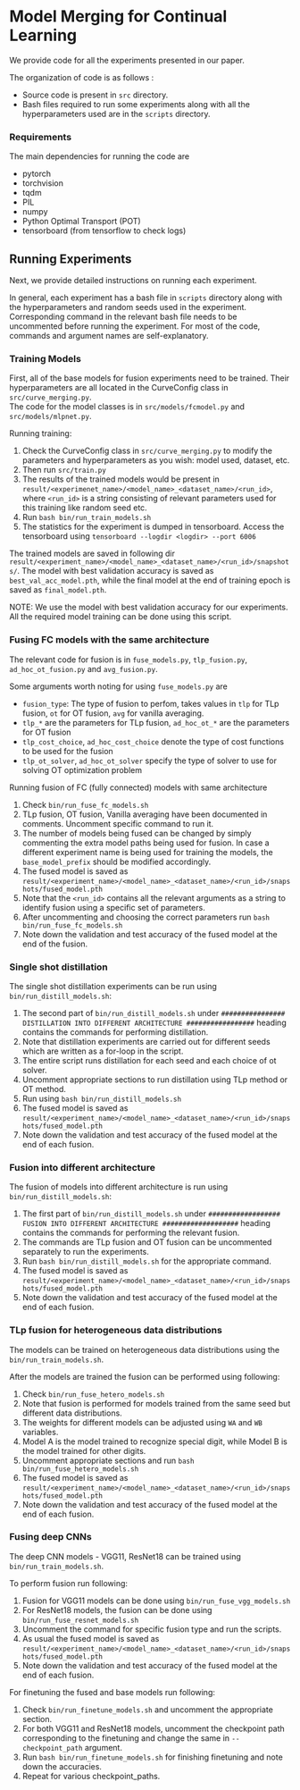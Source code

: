 #  Model Merging for Continual Learning

We provide code for all the experiments presented in our paper.

The organization of code is as follows :
* Source code is present in `src` directory.
* Bash files required to run some experiments along with all the hyperparameters used are in the `scripts` directory.

### Requirements

The main dependencies for running the code are
* pytorch
* torchvision
* tqdm
* PIL
* numpy
* Python Optimal Transport (POT)
* tensorboard (from tensorflow to check logs)


## Running Experiments

Next, we provide detailed instructions on running each experiment.

In general, each experiment has a bash file in `scripts` directory along 
with the hyperparameters and random seeds used in the experiment. 
Corresponding command in the relevant bash file needs to be uncommented before running the experiment.
For most of the code, commands and argument names are self-explanatory.

### Training Models

First, all of the base models for fusion experiments need to be trained.
Their hyperparameters are all located in the CurveConfig class in `src/curve_merging.py`.  
The code for the model classes is in `src/models/fcmodel.py` and `src/models/mlpnet.py`.

Running training:
1. Check the CurveConfig class in `src/curve_merging.py` to modify the parameters and hyperparameters as you wish: model used, dataset, etc.  
2. Then run `src/train.py`
3. The results of the trained models would be present in `result/<experimenet_name>/<model_name>_<dataset_name>/<run_id>`, 
where `<run_id>` is a string consisting of relevant parameters used for this training like random seed etc.
4. Run `bash bin/run_train_models.sh`
5. The statistics for the experiment is dumped in tensorboard. 
Access the tensorboard using `tensorboard --logdir <logdir> --port 6006`

The trained models are saved in following dir `result/<experiment_name>/<model_name>_<dataset_name>/<run_id>/snapshots/`.
The model with best validation accuracy is saved as `best_val_acc_model.pth`, 
while the final model at the end of training epoch is saved as `final_model.pth`.

NOTE: We use the model with best validation accuracy for our experiments.
All the required model training can be done using this script.


### Fusing FC models with the same architecture

The relevant code for fusion is in `fuse_models.py`, `tlp_fusion.py`, `ad_hoc_ot_fusion.py` and `avg_fusion.py`.

Some arguments worth noting for using `fuse_models.py` are 
* `fusion_type`: The type of fusion to perfom, takes values in `tlp` for TLp fusion, 
`ot` for OT fusion, `avg` for vanilla averaging.
* `tlp_*` are the parameters for TLp fusion, `ad_hoc_ot_*` are the parameters for OT fusion
* `tlp_cost_choice`, `ad_hoc_cost_choice` denote the type of cost functions to be used for the fusion
* `tlp_ot_solver`, `ad_hoc_ot_solver` specify the type of solver to use for solving OT optimization problem

Running fusion of FC (fully connected) models with same architecture
1. Check `bin/run_fuse_fc_models.sh`
2. TLp fusion, OT fusion, Vanilla averaging have been documented in comments. 
Uncomment specific command to run it.
3. The number of models being fused can be changed 
by simply commenting the extra model paths being used for fusion. 
In case a different experiment name is being used for training the models, 
the `base_model_prefix` should be modified accordingly. 
4. The fused model is saved as `result/<experiment_name>/<model_name>_<dataset_name>/<run_id>/snapshots/fused_model.pth`
5. Note that the `<run_id>` contains all the relevant arguments as a string to identify fusion using 
a specific set of parameters.
6. After uncommenting and choosing the correct parameters run `bash bin/run_fuse_fc_models.sh`
7. Note down the validation and test accuracy of the fused model at the end of the fusion.

### Single shot distillation 

The single shot distillation experiments can be run using `bin/run_distill_models.sh`:
1. The second part of `bin/run_distill_models.sh` under `################ DISTILLATION INTO DIFFERENT ARCHITECTURE #################` 
heading contains the commands for performing distillation.
2. Note that distillation experiments are carried out for different seeds which are 
written as a for-loop in the script.
3. The entire script runs distillation for each seed and each choice of ot solver.
4. Uncomment appropriate sections to run distillation using TLp method or OT method.
5. Run using `bash bin/run_distill_models.sh`
6. The fused model is saved as `result/<experiment_name>/<model_name>_<dataset_name>/<run_id>/snapshots/fused_model.pth`
7. Note down the validation and test accuracy of the fused model at the end of each fusion.


### Fusion into different architecture

The fusion of models into different architecture is run using `bin/run_distill_models.sh`:
1. The first part of `bin/run_distill_models.sh` under `################## FUSION INTO DIFFERENT ARCHITECTURE ###################`
heading contains the commands for performing the relevant fusion.
2. The commands are TLp fusion and OT fusion can be uncommented separately to run the experiments.
3. Run `bash bin/run_distill_models.sh` for the appropriate command.
4. The fused model is saved as `result/<experiment_name>/<model_name>_<dataset_name>/<run_id>/snapshots/fused_model.pth`
5. Note down the validation and test accuracy of the fused model at the end of each fusion.


### TLp fusion for heterogeneous data distributions

The models can be trained on heterogeneous data distributions using the `bin/run_train_models.sh`.

After the models are trained the fusion can be performed using following:
1. Check `bin/run_fuse_hetero_models.sh` 
2. Note that fusion is performed for models trained from the same seed but different data distributions.
3. The weights for different models can be adjusted using `WA` and `WB` variables.
4. Model A is the model trained to recognize special digit, while Model B is the model trained for other digits.
5. Uncomment appropriate sections and run `bash bin/run_fuse_hetero_models.sh`
6. The fused model is saved as `result/<experiment_name>/<model_name>_<dataset_name>/<run_id>/snapshots/fused_model.pth`
7. Note down the validation and test accuracy of the fused model at the end of each fusion.


### Fusing deep CNNs

The deep CNN models - VGG11, ResNet18 can be trained using `bin/run_train_models.sh`.

To perform fusion run following:
1. Fusion for VGG11 models can be done using `bin/run_fuse_vgg_models.sh` 
2. For ResNet18 models, the fusion can be done using `bin/run_fuse_resnet_models.sh`
3. Uncomment the command for specific fusion type and run the scripts.
4. As usual the fused model is saved as `result/<experiment_name>/<model_name>_<dataset_name>/<run_id>/snapshots/fused_model.pth`
5. Note down the validation and test accuracy of the fused model at the end of each fusion.


For finetuning the fused and base models run following:
1. Check `bin/run_finetune_models.sh` and uncomment the appropriate section.
2. For both VGG11 and ResNet18 models, uncomment the checkpoint path corresponding 
to the finetuning and change the same in `--checkpoint_path` argument.
3. Run `bash bin/run_finetune_models.sh` for finishing finetuning and note down the accuracies.
4. Repeat for various checkpoint_paths.
